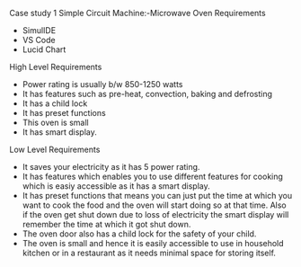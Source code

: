 Case study 1
Simple Circuit Machine:-Microwave Oven
Requirements
* SimulIDE
* VS Code
* Lucid Chart

High Level Requirements
* Power rating is usually b/w 850-1250 watts
* It has features such as pre-heat, convection, baking and defrosting
* It has a child lock
* It has preset functions
* This oven is small
* It has smart display.

Low Level Requirements
* It saves your electricity as it has 5 power rating.
* It has features which enables you to use different features for cooking which is easiy accessible as it has a smart display.
* It has preset functions that means you can just put the time at which you want to cook the food and the oven will start doing so at that time. Also if the oven get shut down due to loss of electricity the smart display will remember the time  at which it got shut down. 
* The oven door also has a child lock for the safety of your child.
* The oven is small and hence it is easily accessible to use in household kitchen or in a restaurant as it needs minimal space for storing itself.
